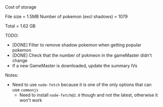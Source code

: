Cost of storage

File size = 1.5MB
Number of pokemon (excl shadows) = 1079

Total = 1.62 GB

TODO:
- [DONE] Filter to remove shadow pokemon when getting popular pokemon
- [DONE] Check that the number of pokmeon in the gameMaster didn't change
- If a new GameMaster is downloaded, update the summary IVs

Notes:
- Need to use `node-fetch` because it is one of the only options that can use `commonjs`
  - Need to install `node-fetch@2.0` though and not the latest, otherwise it won't work
